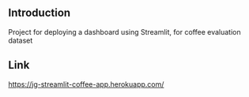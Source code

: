 ## Introduction
Project for deploying a dashboard using Streamlit, for coffee evaluation dataset

## Link
https://jg-streamlit-coffee-app.herokuapp.com/